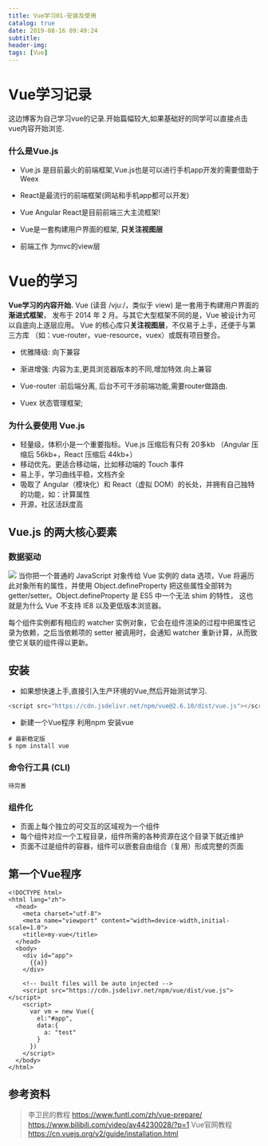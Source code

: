 ```yaml
---
title: Vue学习01-安装及使用
catalog: true
date: 2019-08-16 09:49:24
subtitle:
header-img:
tags: [Vue]
---
```


# Vue学习记录
这边博客为自己学习vue的记录.开始篇幅较大,如果基础好的同学可以直接点击vue内容开始浏览.

### 什么是Vue.js
- Vue.js 是目前最火的前端框架,Vue.js也是可以进行手机app开发的需要借助于Weex

- React是最流行的前端框架(网站和手机app都可以开发)

- Vue Angular React是目前前端三大主流框架!

- Vue是一套构建用户界面的框架, **只关注视图层**

- 前端工作 为mvc的view层

# Vue的学习
**Vue学习的内容开始.**
Vue (读音 /vjuː/，类似于 view) 是一套用于构建用户界面的**渐进式框架**，
发布于 2014 年 2 月。与其它大型框架不同的是，Vue 被设计为可以自底向上逐层应用。
Vue 的核心库只**关注视图层**，不仅易于上手，还便于与第三方库
（如：vue-router，vue-resource，vuex）或既有项目整合。
- 优雅降级: 向下兼容
- 渐进增强: 内容为主,更具浏览器版本的不同,增加特效.向上兼容

- Vue-router :前后端分离, 后台不可干涉前端功能,需要router做路由.
- Vuex 状态管理框架;

### 为什么要使用 Vue.js
- 轻量级，体积小是一个重要指标。Vue.js 压缩后有只有 20多kb （Angular 压缩后 56kb+，React 压缩后 44kb+）
- 移动优先。更适合移动端，比如移动端的 Touch 事件
- 易上手，学习曲线平稳，文档齐全
- 吸取了 Angular（模块化）和 React（虚拟 DOM）的长处，并拥有自己独特的功能，如：计算属性
- 开源，社区活跃度高

## Vue.js 的两大核心要素
### 数据驱动
![](dataDriver.png)
当你把一个普通的 JavaScript 对象传给 Vue 实例的 data 选项，Vue 将遍历此对象所有的属性，并使用 Object.defineProperty 
把这些属性全部转为 getter/setter。Object.defineProperty 是 ES5 中一个无法 shim 的特性，
这也就是为什么 Vue 不支持 IE8 以及更低版本浏览器。

每个组件实例都有相应的 watcher 实例对象，它会在组件渲染的过程中把属性记录为依赖，之后当依赖项的 setter 被调用时，会通知
 watcher 重新计算，从而致使它关联的组件得以更新。

## 安装
- 如果想快速上手,直接引入生产环境的Vue,然后开始测试学习.
~~~ javascript
<script src="https://cdn.jsdelivr.net/npm/vue@2.6.10/dist/vue.js"></script>
~~~

- 新建一个Vue程序
利用npm 安装vue
~~~ shell
# 最新稳定版
$ npm install vue
~~~
### 命令行工具 (CLI)
`待完善`

### 组件化
- 页面上每个独立的可交互的区域视为一个组件
- 每个组件对应一个工程目录，组件所需的各种资源在这个目录下就近维护
- 页面不过是组件的容器，组件可以嵌套自由组合（复用）形成完整的页面

## 第一个Vue程序
~~~ vue
<!DOCTYPE html>
<html lang="zh">
  <head>
    <meta charset="utf-8">
    <meta name="viewport" content="width=device-width,initial-scale=1.0">
    <title>my-vue</title>
  </head>
  <body>
    <div id="app">
      {{a}}
    </div>

    <!-- built files will be auto injected -->
    <script src="https://cdn.jsdelivr.net/npm/vue/dist/vue.js"></script>
    <script>
      var vm = new Vue({
        el:"#app",
        data:{
          a: "test"
        }
      })
    </script>
  </body>
</html>
~~~

## 参考资料

> 李卫民的教程
> https://www.funtl.com/zh/vue-prepare/
> https://www.bilibili.com/video/av44230028/?p=1
> Vue官网教程
> https://cn.vuejs.org/v2/guide/installation.html
